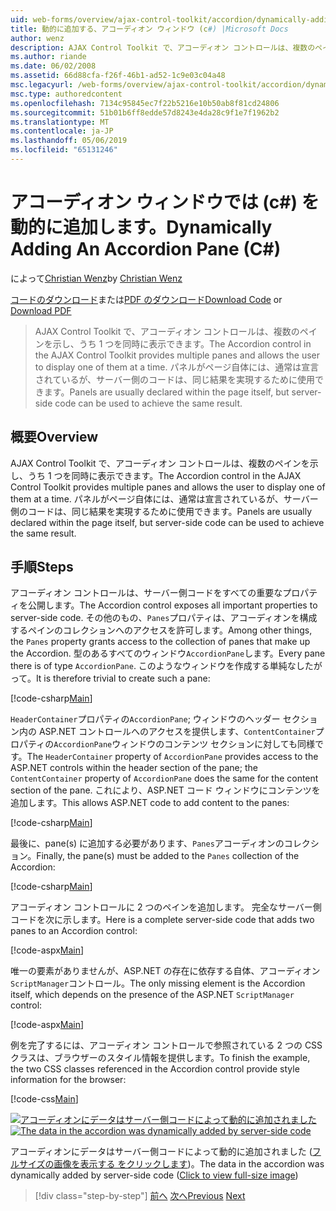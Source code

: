 ```yaml
---
uid: web-forms/overview/ajax-control-toolkit/accordion/dynamically-adding-an-accordion-pane-cs
title: 動的に追加する、アコーディオン ウィンドウ (c#) |Microsoft Docs
author: wenz
description: AJAX Control Toolkit で、アコーディオン コントロールは、複数のペインを示し、うち 1 つを同時に表示できます。 パネルには、w を宣言は、通常は.
ms.author: riande
ms.date: 06/02/2008
ms.assetid: 66d88cfa-f26f-46b1-ad52-1c9e03c04a48
msc.legacyurl: /web-forms/overview/ajax-control-toolkit/accordion/dynamically-adding-an-accordion-pane-cs
msc.type: authoredcontent
ms.openlocfilehash: 7134c95845ec7f22b5216e10b50ab8f81cd24806
ms.sourcegitcommit: 51b01b6ff8edde57d8243e4da28c9f1e7f1962b2
ms.translationtype: MT
ms.contentlocale: ja-JP
ms.lasthandoff: 05/06/2019
ms.locfileid: "65131246"
---
```

# <a name="dynamically-adding-an-accordion-pane-c"></a><span data-ttu-id="70a90-104">アコーディオン ウィンドウでは (c#) を動的に追加します。</span><span class="sxs-lookup"><span data-stu-id="70a90-104">Dynamically Adding An Accordion Pane (C#)</span></span>

<span data-ttu-id="70a90-105">によって[Christian Wenz](https://github.com/wenz)</span><span class="sxs-lookup"><span data-stu-id="70a90-105">by [Christian Wenz](https://github.com/wenz)</span></span>

<span data-ttu-id="70a90-106">[コードのダウンロード](http://download.microsoft.com/download/5/6/d/56d50cef-2011-4c8f-9891-7edc6dc57df9/Accordion2.cs.zip)または[PDF のダウンロード](http://download.microsoft.com/download/6/7/1/6718d452-ff89-4d3f-a90e-c74ec2d636a3/accordion2CS.pdf)</span><span class="sxs-lookup"><span data-stu-id="70a90-106">[Download Code](http://download.microsoft.com/download/5/6/d/56d50cef-2011-4c8f-9891-7edc6dc57df9/Accordion2.cs.zip) or [Download PDF](http://download.microsoft.com/download/6/7/1/6718d452-ff89-4d3f-a90e-c74ec2d636a3/accordion2CS.pdf)</span></span>

> <span data-ttu-id="70a90-107">AJAX Control Toolkit で、アコーディオン コントロールは、複数のペインを示し、うち 1 つを同時に表示できます。</span><span class="sxs-lookup"><span data-stu-id="70a90-107">The Accordion control in the AJAX Control Toolkit provides multiple panes and allows the user to display one of them at a time.</span></span> <span data-ttu-id="70a90-108">パネルがページ自体には、通常は宣言されているが、サーバー側のコードは、同じ結果を実現するために使用できます。</span><span class="sxs-lookup"><span data-stu-id="70a90-108">Panels are usually declared within the page itself, but server-side code can be used to achieve the same result.</span></span>

## <a name="overview"></a><span data-ttu-id="70a90-109">概要</span><span class="sxs-lookup"><span data-stu-id="70a90-109">Overview</span></span>

<span data-ttu-id="70a90-110">AJAX Control Toolkit で、アコーディオン コントロールは、複数のペインを示し、うち 1 つを同時に表示できます。</span><span class="sxs-lookup"><span data-stu-id="70a90-110">The Accordion control in the AJAX Control Toolkit provides multiple panes and allows the user to display one of them at a time.</span></span> <span data-ttu-id="70a90-111">パネルがページ自体には、通常は宣言されているが、サーバー側のコードは、同じ結果を実現するために使用できます。</span><span class="sxs-lookup"><span data-stu-id="70a90-111">Panels are usually declared within the page itself, but server-side code can be used to achieve the same result.</span></span>

## <a name="steps"></a><span data-ttu-id="70a90-112">手順</span><span class="sxs-lookup"><span data-stu-id="70a90-112">Steps</span></span>

<span data-ttu-id="70a90-113">アコーディオン コントロールは、サーバー側コードをすべての重要なプロパティを公開します。</span><span class="sxs-lookup"><span data-stu-id="70a90-113">The Accordion control exposes all important properties to server-side code.</span></span> <span data-ttu-id="70a90-114">その他のもの、`Panes`プロパティは、アコーディオンを構成するペインのコレクションへのアクセスを許可します。</span><span class="sxs-lookup"><span data-stu-id="70a90-114">Among other things, the `Panes` property grants access to the collection of panes that make up the Accordion.</span></span> <span data-ttu-id="70a90-115">型のあるすべてのウィンドウ`AccordionPane`します。</span><span class="sxs-lookup"><span data-stu-id="70a90-115">Every pane there is of type `AccordionPane`.</span></span> <span data-ttu-id="70a90-116">このようなウィンドウを作成する単純なしたがって。</span><span class="sxs-lookup"><span data-stu-id="70a90-116">It is therefore trivial to create such a pane:</span></span>

[!code-csharp[Main](dynamically-adding-an-accordion-pane-cs/samples/sample1.cs)]

<span data-ttu-id="70a90-117">`HeaderContainer`プロパティの`AccordionPane`; ウィンドウのヘッダー セクション内の ASP.NET コントロールへのアクセスを提供します、`ContentContainer`プロパティの`AccordionPane`ウィンドウのコンテンツ セクションに対しても同様です。</span><span class="sxs-lookup"><span data-stu-id="70a90-117">The `HeaderContainer` property of `AccordionPane` provides access to the ASP.NET controls within the header section of the pane; the `ContentContainer` property of `AccordionPane` does the same for the content section of the pane.</span></span> <span data-ttu-id="70a90-118">これにより、ASP.NET コード ウィンドウにコンテンツを追加します。</span><span class="sxs-lookup"><span data-stu-id="70a90-118">This allows ASP.NET code to add content to the panes:</span></span>

[!code-csharp[Main](dynamically-adding-an-accordion-pane-cs/samples/sample2.cs)]

<span data-ttu-id="70a90-119">最後に、pane(s) に追加する必要があります、`Panes`アコーディオンのコレクション。</span><span class="sxs-lookup"><span data-stu-id="70a90-119">Finally, the pane(s) must be added to the `Panes` collection of the Accordion:</span></span>

[!code-csharp[Main](dynamically-adding-an-accordion-pane-cs/samples/sample3.cs)]

<span data-ttu-id="70a90-120">アコーディオン コントロールに 2 つのペインを追加します。 完全なサーバー側コードを次に示します。</span><span class="sxs-lookup"><span data-stu-id="70a90-120">Here is a complete server-side code that adds two panes to an Accordion control:</span></span>

[!code-aspx[Main](dynamically-adding-an-accordion-pane-cs/samples/sample4.aspx)]

<span data-ttu-id="70a90-121">唯一の要素がありませんが、ASP.NET の存在に依存する自体、アコーディオン`ScriptManager`コントロール。</span><span class="sxs-lookup"><span data-stu-id="70a90-121">The only missing element is the Accordion itself, which depends on the presence of the ASP.NET `ScriptManager` control:</span></span>

[!code-aspx[Main](dynamically-adding-an-accordion-pane-cs/samples/sample5.aspx)]

<span data-ttu-id="70a90-122">例を完了するには、アコーディオン コントロールで参照されている 2 つの CSS クラスは、ブラウザーのスタイル情報を提供します。</span><span class="sxs-lookup"><span data-stu-id="70a90-122">To finish the example, the two CSS classes referenced in the Accordion control provide style information for the browser:</span></span>

[!code-css[Main](dynamically-adding-an-accordion-pane-cs/samples/sample6.css)]

<span data-ttu-id="70a90-123">[![アコーディオンにデータはサーバー側コードによって動的に追加されました](dynamically-adding-an-accordion-pane-cs/_static/image2.png)](dynamically-adding-an-accordion-pane-cs/_static/image1.png)</span><span class="sxs-lookup"><span data-stu-id="70a90-123">[![The data in the accordion was dynamically added by server-side code](dynamically-adding-an-accordion-pane-cs/_static/image2.png)](dynamically-adding-an-accordion-pane-cs/_static/image1.png)</span></span>

<span data-ttu-id="70a90-124">アコーディオンにデータはサーバー側コードによって動的に追加されました ([フルサイズの画像を表示する をクリックします](dynamically-adding-an-accordion-pane-cs/_static/image3.png))。</span><span class="sxs-lookup"><span data-stu-id="70a90-124">The data in the accordion was dynamically added by server-side code ([Click to view full-size image](dynamically-adding-an-accordion-pane-cs/_static/image3.png))</span></span>

> [!div class="step-by-step"]
> <span data-ttu-id="70a90-125">[前へ](databinding-to-an-accordion-cs.md)
> [次へ](databinding-to-an-accordion-vb.md)</span><span class="sxs-lookup"><span data-stu-id="70a90-125">[Previous](databinding-to-an-accordion-cs.md)
[Next](databinding-to-an-accordion-vb.md)</span></span>
